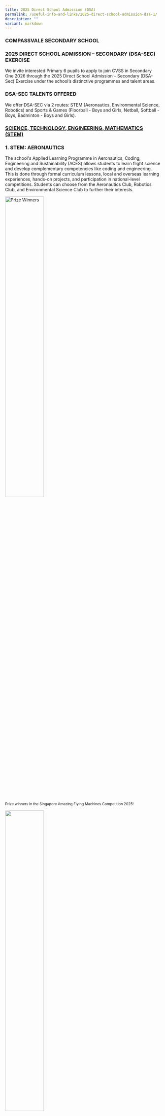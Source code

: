 ```yaml
---
title: 2025 Direct School Admission (DSA)
permalink: /useful-info-and-links/2025-direct-school-admission-dsa-1/
description: ""
variant: markdown
---
```

<h3><strong>COMPASSVALE SECONDARY SCHOOL</strong></h3>
<h3><strong>2025 DIRECT SCHOOL ADMISSION – SECONDARY (DSA-SEC) EXERCISE</strong></h3>
<p>We invite interested Primary 6 pupils to apply to join CVSS in Secondary
One 2026 through the 2025 Direct School Admission – Secondary (DSA-Sec)
Exercise under the school’s distinctive programmes and talent areas.</p>
<h3><strong>DSA-SEC TALENTS OFFERED</strong></h3>
<p>We offer DSA-SEC via 2 routes: STEM (Aeronautics, Environmental Science,
Robotics) and Sports &amp; Games (Floorball - Boys and Girls, Netball,
Softball - Boys, Badminton - Boys and Girls).</p>
<h3><strong><u>SCIENCE, TECHNOLOGY, ENGINEERING, MATHEMATICS (STEM)</u></strong></h3>
<h3><strong>1. STEM: AERONAUTICS</strong></h3>
<p>The school's Applied Learning Programme in Aeronautics, Coding, Engineering
and Sustainability (ACES) allows students to learn flight science and develop
complementary competencies like coding and engineering. This is done through
formal curriculum lessons, local and overseas learning experiences, hands-on
projects, and participation in national-level competitions. Students can
choose from the Aeronautics Club, Robotics Club, and Environmental Science
Club to further their interests.</p>
<div class="isomer-image-wrapper">
<img style="width: 50%;" height="auto" width="100%" alt="Prize Winners" src="/images/2025 DSA/1.png">
</div>
<p><sup>Prize winners in the Singapore Amazing Flying Machines Competition 2025!</sup>
</p>
<div class="isomer-image-wrapper">
<img style="width: 50%;" height="auto" width="100%" alt="" src="/images/2025%20DSA/Picture2.jpg">
</div>
<p><sup>Students from Aeronautics Club preparing for the Singapore Amazing Flying Machines Competition 2025</sup>
</p>
<p>Members of the Aeronautics Club further their interests in the theories
of flight and drone technology. Students engage in hands-on aeromodelling,
drone operations and flight simulation lessons to better understand how
aircrafts work and deeply appreciate the development of drone technology
in recent years. <strong>Our students do very well in national competitions like the Singapore Amazing Flying Machine Competition (SAFMC) and the Drone Odyssey Challenge</strong>.</p>
<h3><strong>2. STEM: ENVIRONMENTAL SCIENCE</strong></h3>
<p>Members of the Environmental Science Club explore how science, technology,
engineering, and mathematics can be used to solve real-world problems related
to the environment and sustainability. Members conduct investigations,
for example using sensors to monitor water quality, which allow them to
apply STEM concepts. These projects encourage critical thinking, data analysis,
and creative problem-solving, making STEM more engaging and relevant to
everyday life.</p>
<div class="isomer-image-wrapper">
<img style="width: 50%;" height="auto" width="100%" alt="Student holding the plants" src="/images/2025%20DSA/Picture3.jpg">
</div>
<p></p>
<div class="isomer-image-wrapper">
<img style="width: 50%;" height="auto" width="100%" alt="Girl Student holding plant" src="/images/2025%20DSA/Picture4.jpg">
</div>
<p><sup>Students from Environmental Science Club monitoring the water quality of our hydroponics system</sup>
</p>
<div class="isomer-image-wrapper">
<img style="width: 50%;" height="auto" width="100%" alt="" src="/images/2025%20DSA/Picture7.jpg">
</div>
<p><sup>Students from Environmental Science Club participating in Every Singaporean A Naturalist Programme 2025</sup>
</p>
<h3><strong>3. STEM: ROBOTICS</strong></h3>
<p>Robotics Club members develop critical, adaptive and inventive thinking
skills as they tinker with robot sets and creatively code their creations
to complete the tasks assigned. Students participate in various robotics
competitions like the First LEGO League and the National Robotics Competition
to gain real-world problem-solving experiences.</p>
<p>Experts from STEM-related industries are regularly invited to engage our
students and allow them to learn more about the latest developments in
their respective fields. Students will also have the chance to intern with
partner companies in the STEM industries (e.g. aviation, programming, environmental
sustainability) to gain first-hand experience and insights to potential
future careers.</p>
<div class="isomer-image-wrapper">
<img style="width: 50%;" height="auto" width="100%" alt="" src="/images/2025%20DSA/Picture8.png">
</div>
<p></p>
<div class="isomer-image-wrapper">
<img style="width: 50%;" height="auto" width="100%" alt="" src="/images/2025%20DSA/Picture9.jpg">
</div>
<p><sup>Prize winners in the First Lego League Competition 2025</sup>
</p>
<div class="isomer-image-wrapper">
<img style="width: 50%;" height="auto" width="100%" alt="" src="/images/2025%20DSA/Picture10.jpg">
</div>
<p><sup>Students from Robotics club preparing for the First Lego League competition 2025</sup>
</p>
<p>Join us today and grow your strengths and talents in STEM!</p>
<h3><strong>SELECTION CRITERIA</strong></h3>
<p>a. Evidence of talent, passion and self-initiative to learn in the area
of STEM (Aeronautics, Environmental Science, Robotics).</p>
<p>b. Participation/achievements in STEM school programmes/events or external
activities (e.g. CCAs/enrichment programmes/competitions/hobbies).</p>
<p>c. Performance during the selection process which includes an assessment
in STEM and an interview by a selection panel.</p>
<p>d. Successful candidates are expected to participate actively and contribute
to the school’s various STEM programmes (e.g. STEM-related competitions,
ACES Applied Learning Programme, Aeronautics/ Environmental Science/Robotics
clubs etc.).</p>
<p>e. Applicants who do not have prior experience may also apply. The school
will assess applicants based on the selection criteria, which may include
assessing the potential of the applicants.</p>
<h3><strong>SELECTION PROCESS</strong></h3>
<p>a. Please note that meeting all the criteria does not guarantee the applicant
will be shortlisted/given an offer.</p>
<p>b. Shortlisted applicants will be notified via email by<strong> 11 July 2025 </strong>and
will be required to sit for an assessment on STEM and attend an interview
in Compassvale Secondary School between <strong>14 July 2025</strong> and <strong>15 August 2025.</strong>
</p>
<p>c. Applicants may showcase any evidence of their pursuit of passion in
STEM (Aeronautics, Environment Science, Robotics) that may support their
application during the interview (e.g. artefacts of drones/gliders/machines,
pictures/videos of themselves during competitions etc.).</p>
<p>d. All applicants will be informed of the application outcome via email
between <strong>25 August 2025 </strong>and <strong>4 September 2025.</strong>
</p>
<p>e. The school’s decision is final and there will be no appeal process.</p>
<h3><strong><u>SPORTS AND GAMES</u></strong></h3>
<h3><strong>2. SPORTS AND GAMES: BADMINTON (BOYS &amp; GIRLS), FLOORBALL (BOYS &amp; GIRLS), NETBALL (GIRLS ONLY) AND SOFTBALL (BOYS ONLY)</strong></h3>
<p>We nurture student-athletes with positive character traits, sportsmanship,
and excellence in sports. We have a team of highly committed teachers and
instructors who support each student’s growth and development.</p>
<p>Our Badminton, Floorball, Netball and Softball student-athletes have excelled
in various National Inter-School Competitions. Many have gone on to compete
at higher levels in their post-secondary institutions. We are also very
proud of our student-athletes who represent Singapore on the international
stage.</p>
<p>We collaborate with sports organisations and Institutes of Higher Learning
to allow our student-athletes to gain experience through competitions,
receive top-level training and guidance, and develop their leadership potential
within their chosen sport.</p>
<p>In school, our newly developed CCA nutrition curriculum is designed to
help prepare our student-athletes physically and mentally for competitions.</p>
<p><b>If you want to grow your strengths and talents in Badminton, Floorball,
Netball and Softball, join us!</b></p>
<div class="isomer-image-wrapper">
<img style="width: 50%;" height="auto" width="100%" alt="" src="/images/2025%20DSA/Picture11.png">
</div>
<p><sup>Badminton B Boys in action during the National School Games</sup>
</p>
<div class="isomer-image-wrapper">
<img style="width: 50%;" height="auto" width="100%" alt="" src="/images/2025%20DSA/Picture12.png">
</div>
<p><sup>Badminton B Girls in action during the National School Games</sup>
</p>
<div class="isomer-image-wrapper">
<img style="width: 50%;" height="auto" width="100%" alt="" src="/images/2025%20DSA/Picture13.png">
</div>
<p><sup>Floorball B Girls winning the 2024 National School Games - 3rd Runner-up</sup>
</p>
<div class="isomer-image-wrapper">
<img style="width: 50%;" height="auto" width="100%" alt="" src="/images/2025%20DSA/Picture14.png">
</div>
<p><sup>Floorball C Div Captain Yann Herng taking a faceoff during friendly match with Pasir Ris Secondary School</sup>
</p>
<div class="isomer-image-wrapper">
<img style="width: 50%;" height="auto" width="100%" alt="" src="/images/2025%20DSA/Picture15.jpg">
</div>
<p><sup>Netball Netops Carnival 2025 U17 Team - 3rd Place</sup>
</p>
<div class="isomer-image-wrapper">
<img style="width: 50%;" height="auto" width="100%" alt="" src="/images/2025%20DSA/Picture16.jpg">
</div>
<p><sup>Netball team reflection session with coach after every match</sup>
</p>
<div class="isomer-image-wrapper">
<img style="width: 50%;" height="auto" width="100%" alt="" src="/images/2025%20DSA/Picture17.png">
</div>
<p><sup>Softball C Div in action in Singapore Recreation Club Softball Championship 2025</sup>
</p>
<div class="isomer-image-wrapper">
<img style="width: 50%;" height="auto" width="100%" alt="" src="/images/2025%20DSA/Picture18.png">
</div>
<p><sup>Softball C Div Singapore Recreation Club Softball Championship 2025 - 3rd Position</sup>
</p>
<h3><strong>SELECTION CRITERIA</strong></h3>
<p>a. Evidence of talent and passion to develop in competitive Badminton/Floorball/Netball/Softball.</p>
<p>b. Participation/achievements in Badminton/Floorball/Netball/Softball
competitions at school, National School Games or National Sports Association.</p>
<p>c. Applicants who do not have prior experience may also apply. The school
will assess applicants based on the selection criteria, which may include
assessing the potential of the applicants.</p>
<h3><strong>SELECTION PROCESS</strong></h3>
<p>a. Please note that meeting all the criteria does not guarantee the applicant
will be shortlisted/given an offer.</p>
<p>b. Shortlisted applicants will be notified via email by <strong>11 July 2025 </strong>and
will be required to perform skills-based tasks and attend an interview
in Compassvale Secondary School between <strong>14 July 2025</strong> and <strong>15 August 2025.</strong>
</p>
<p>c. Applicants may showcase any evidence of their pursuit of passion in
Badminton/Floorball/Netball/Softball that may support their application
during the interview (e.g. Certificate of participation/ achievements in
Badminton/Floorball/Netball/Softball competitions, pictures/videos of themselves
during competitions etc.).</p>
<p>d. All applicants will be informed of the application outcome via email
between<strong> 25 August 2025</strong> and <strong>4 September 2025.</strong>
</p>
<p>e. The school’s decision is final and there will be no appeal process.</p>
<h3><strong>KEY DATES</strong></h3>
<table style="minWidth: 50px">
<colgroup>
<col>
<col>
</colgroup>
<tbody>
<tr>
<td rowspan="1" colspan="1">
<p>Application Period</p>
</td>
<td rowspan="1" colspan="1">
<p><strong>7 May 2025, 11am to 3 June 2025, 3pm</strong>
</p>
</td>
</tr>
<tr>
<td rowspan="1" colspan="1">
<p>Notification of Shortlisted Applicants</p>
</td>
<td rowspan="1" colspan="1">
<p>By <strong>11 July 2025</strong>
</p>
</td>
</tr>
<tr>
<td rowspan="1" colspan="1">
<p>Selection of Shortlisted Applicants</p>
</td>
<td rowspan="1" colspan="1">
<p><strong>14 July 2025 to 15 August 2025</strong>
</p>
</td>
</tr>
<tr>
<td rowspan="1" colspan="1">
<p>Notification of Application Outcomes</p>
</td>
<td rowspan="1" colspan="1">
<p><strong>25 August 2025</strong> to <strong>4 September 2025</strong>
</p>
</td>
</tr>
</tbody>
</table>
<h3><strong>ESSENTIAL INFORMATION</strong></h3>
<ol>
<li>
<p>Application for DSA-Sec can be submitted through the online DSA-Sec Portal.
The application is free-of-charge and will be open from 7 May 2025, 11am
to 3 Jun 2025, 3pm. For more details, please refer to MOE website – www.moe.gov.sg/dsa-sec
<a href="www.moe.gov.sg/dsa-sec" rel="noopener noreferrer nofollow" target="_blank">www.moe.gov.sg/dsa-sec</a>.</p>
</li>
<li>
<p>Parents and students are encouraged to choose schools wisely based on
the student’s aptitudes and strengths, bearing in mind the schools’ academic
and non-academic requirements, and the programmes available to develop
the area of talent.</p>
</li>
<li>
<p>Students who are successfully admitted to the school via DSA are required
to honour their commitment to the school and participate in the activities
related to the talent they are selected for from year 1-4.</p>
</li>
<li>
<p>For any queries, please contact the following school personnel in charge:
DSA-Sec Coordinator: Mdm Yeo Hui Lee, Administration Manager Tel: 6881
5047 Email: cvss@moe.edu.sg (Indicate the subject: “Direct School Admission”
in your email)</p>
</li>
</ol>
<p></p>